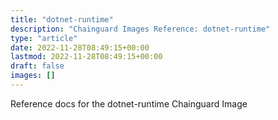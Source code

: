 ```yaml
---
title: "dotnet-runtime"
description: "Chainguard Images Reference: dotnet-runtime"
type: "article"
date: 2022-11-28T08:49:15+00:00
lastmod: 2022-11-28T08:49:15+00:00
draft: false
images: []
---
```


Reference docs for the dotnet-runtime Chainguard Image
